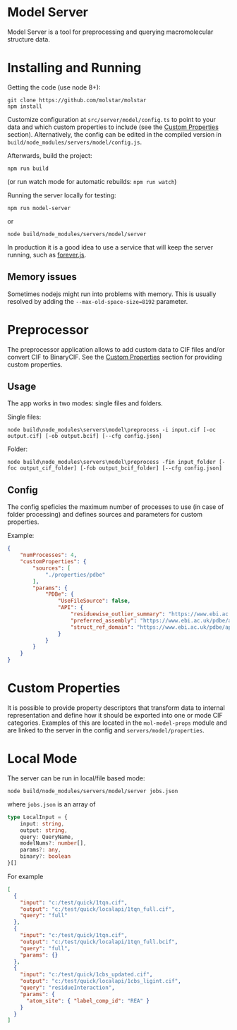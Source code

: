 Model Server
============

Model Server is a tool for preprocessing and querying macromolecular structure data.

Installing and Running
=====================

Getting the code (use node 8+):
```
git clone https://github.com/molstar/molstar
npm install
```

Customize configuration at ``src/server/model/config.ts`` to point to your data and which custom properties to include (see the [Custom Properties](#custom-properties) section). Alternatively, the config can be edited in the compiled version in ``build/node_modules/servers/model/config.js``.

Afterwards, build the project:

```
npm run build
```

(or run watch mode for automatic rebuilds: ``npm run watch``)

Running the server locally for testing:
```
npm run model-server
```
or
```
node build/node_modules/servers/model/server
```

In production it is a good idea to use a service that will keep the server running, such as [forever.js](https://github.com/foreverjs/forever).


## Memory issues

Sometimes nodejs might run into problems with memory. This is usually resolved by adding the ``--max-old-space-size=8192`` parameter.

Preprocessor
============

The preprocessor application allows to add custom data to CIF files and/or convert CIF to BinaryCIF. See the [Custom Properties](#custom-properties) section for providing custom properties.

## Usage

The app works in two modes: single files and folders.

Single files:

```
node build\node_modules\servers\model\preprocess -i input.cif [-oc output.cif] [-ob output.bcif] [--cfg config.json]
```

Folder:
```
node build\node_modules\servers\model\preprocess -fin input_folder [-foc output_cif_folder] [-fob output_bcif_folder] [--cfg config.json]
```

## Config

The config speficies the maximum number of processes to use (in case of folder processing) and defines sources and parameters for custom properties.

Example:
```json
{
    "numProcesses": 4,
    "customProperties": {
        "sources": [
            "./properties/pdbe"
        ],
        "params": {
            "PDBe": {
                "UseFileSource": false,
                "API": {
                    "residuewise_outlier_summary": "https://www.ebi.ac.uk/pdbe/api/validation/residuewise_outlier_summary/entry",
                    "preferred_assembly": "https://www.ebi.ac.uk/pdbe/api/pdb/entry/summary",
                    "struct_ref_domain": "https://www.ebi.ac.uk/pdbe/api/mappings/sequence_domains"
                }
            }
        }
    }
}
```

Custom Properties
=================

It is possible to provide property descriptors that transform data to internal representation and define how it should be exported into one or mode CIF categories. Examples of this are located in the ``mol-model-props`` module and are linked to the server in the config and ``servers/model/properties``.

Local Mode
==========

The server can be run in local/file based mode:

```
node build/node_modules/servers/model/server jobs.json
```

where ``jobs.json`` is an array of

```ts
type LocalInput = {
    input: string,
    output: string,
    query: QueryName,
    modelNums?: number[],
    params?: any,
    binary?: boolean
}[]
```

For example

```json
[
  {
    "input": "c:/test/quick/1tqn.cif",
    "output": "c:/test/quick/localapi/1tqn_full.cif",
    "query": "full"
  },
  {
    "input": "c:/test/quick/1tqn.cif",
    "output": "c:/test/quick/localapi/1tqn_full.bcif",
    "query": "full",
    "params": {}
  },
  {
    "input": "c:/test/quick/1cbs_updated.cif",
    "output": "c:/test/quick/localapi/1cbs_ligint.cif",
    "query": "residueInteraction",
    "params": {
      "atom_site": { "label_comp_id": "REA" }
    }
  }
]
```
